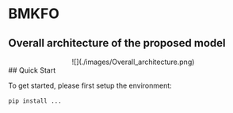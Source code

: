 # BMKFO
## Overall architecture of the proposed model

<div align=center>
![](./images/Overall_architecture.png)
</div>
## Quick Start

To get started, please first setup the environment:

```bash
pip install ...
```
